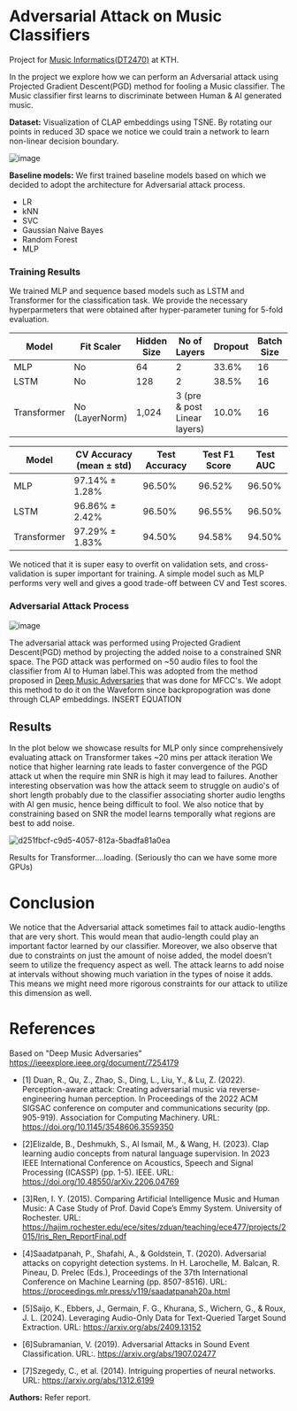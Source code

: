


# Adversarial Attack on Music Classifiers
Project for [Music Informatics(DT2470)](https://www.kth.se/student/kurser/kurs/DT2470?l=en) at KTH.

In the project we explore how we can perform an Adversarial attack using Projected Gradient Descent(PGD) method for fooling a Music classifier.
The Music classifier first learns to discriminate between Human & AI generated music. 

**Dataset:**
Visualization of CLAP embeddings using TSNE. By rotating our points in reduced 3D space we notice we could train a network to learn non-linear decision boundary. 

![image](https://github.com/user-attachments/assets/36342758-fefe-4b03-8c96-63fb8c86b498)





**Baseline models:**
We first trained baseline models  based on which we decided to adopt the architecture for Adversarial attack process.
- LR
- kNN
- SVC
- Gaussian Naive Bayes
- Random Forest
- MLP 

### Training Results

We trained MLP and sequence based models such as LSTM and Transformer for the classification task. We provide the necessary hyperparmeters that were obtained after hyper-parameter tuning
for 5-fold evaluation.

| Model            | Fit Scaler     | Hidden Size  | No of Layers              | Dropout  | Batch Size | Learning Rate | Weight Decay | Bidirectional |
|------------------|----------------|--------------|---------------------------|----------|------------|---------------|--------------|---------------|
| MLP              | No             | 64           | 2                         | 33.6%    | 16         | 0.010         | 0.000076     | No            |
| LSTM             | No             | 128          | 2                         | 38.5%    | 16         | 0.00063       | 0.000019     | No            |
| Transformer      | No (LayerNorm) | 1,024        | 3 (pre & post Linear layers) | 10.0% | 16         | 0.00013       | 0.0047       | No            |



| Model       | CV Accuracy (mean ± std) | Test Accuracy | Test F1 Score | Test AUC  |
|-------------|--------------------------|---------------|---------------|-----------|
| MLP         | 97.14% ± 1.28%           | 96.50%        | 96.52%        | 96.50%    |
| LSTM        | 96.86% ± 2.42%           | 96.50%        | 96.55%        | 96.50%    |
| Transformer | 97.29% ± 1.83%           | 94.50%        | 94.58%        | 94.50%    |






We noticed that it is super easy to overfit on validation sets, and cross-validation is super important for training. A simple model such as MLP performs very well and gives a good trade-off
between CV and Test scores. 

### Adversarial Attack Process

![image](https://github.com/user-attachments/assets/a90a1362-f0c0-47e9-a6ea-721361a8b5bb)


The adversarial attack was performed using Projected Gradient Descent(PGD) method by projecting the added noise to a constrained SNR space. 
The PGD attack was performed on ~50 audio files to fool the classifier from AI to Human label.This was adopted from the method proposed in [Deep Music Adversaries](https://ieeexplore.ieee.org/document/7254179) that was done for MFCC's. We adopt this method to do it on the Waveform since backpropogration was done through CLAP embeddings.
INSERT EQUATION 


## Results
In the plot below we showcase results for MLP only since comprehensively evaluating attack on Transformer takes ~20 mins per attack iteration
We notice that higher learning rate leads to faster convergence of the PGD attack ut when the require min SNR is high it may lead to failures. 
Another interesting observation was how the attack seem to struggle on audio's of short length probably due to the classifier associating shorter audio lengths with AI gen music,
hence being difficult to fool. We also notice that by constraining based on SNR the model learns temporally what regions are best to add noise.

![d251fbcf-c9d5-4057-812a-5badfa81a0ea](https://github.com/user-attachments/assets/b7649cf2-2829-4ea7-9a71-89e46e325add)


Results for Transformer....loading. (Seriously tho can we have some more GPUs)
# Conclusion
We notice that the Adversarial attack sometimes fail to attack audio-lengths that are very short. This
would mean that audio-length could play an important factor learned by our classifier. Moreover, we also
observe that due to constraints on just the amount of noise added, the model doesn’t seem to utilize the
frequency aspect as well. The attack learns to add noise at intervals without showing much variation in the
types of noise it adds. This means we might need more rigorous constraints for our attack to utilize this
dimension as well.

# References
Based on "Deep Music Adversaries" https://ieeexplore.ieee.org/document/7254179
- [1] Duan, R., Qu, Z., Zhao, S., Ding, L., Liu, Y., & Lu, Z. (2022). Perception-aware attack: Creating adversarial music via reverse-engineering human perception. In Proceedings of the 2022 ACM SIGSAC conference on computer and communications security (pp. 905-919). Association for Computing Machinery. URL: https://doi.org/10.1145/3548606.3559350

- [2]Elizalde, B., Deshmukh, S., Al Ismail, M., & Wang, H. (2023). Clap learning audio concepts from natural language supervision. In 2023 IEEE International Conference on Acoustics, Speech and Signal Processing (ICASSP) (pp. 1-5). IEEE. URL: https://doi.org/10.48550/arXiv.2206.04769

- [3]Ren, I. Y. (2015). Comparing Artificial Intelligence Music and Human Music: A Case Study of Prof. David Cope’s Emmy System. University of Rochester. URL: https://hajim.rochester.edu/ece/sites/zduan/teaching/ece477/projects/2015/Iris_Ren_ReportFinal.pdf

- [4]Saadatpanah, P., Shafahi, A., & Goldstein, T. (2020). Adversarial attacks on copyright detection systems. In H. Larochelle, M. Balcan, R. Pineau, D. Prelec (Eds.), Proceedings of the 37th International Conference on Machine Learning (pp. 8507-8516). URL: https://proceedings.mlr.press/v119/saadatpanah20a.html

- [5]Saijo, K., Ebbers, J., Germain, F. G., Khurana, S., Wichern, G., & Roux, J. L. (2024). Leveraging Audio-Only Data for Text-Queried Target Sound Extraction. URL: https://arxiv.org/abs/2409.13152

- [6]Subramanian, V. (2019). Adversarial Attacks in Sound Event Classification. URL:. https://arxiv.org/abs/1907.02477

- [7]Szegedy, C., et al. (2014). Intriguing properties of neural networks. URL: https://arxiv.org/abs/1312.6199


**Authors:** Refer report.


